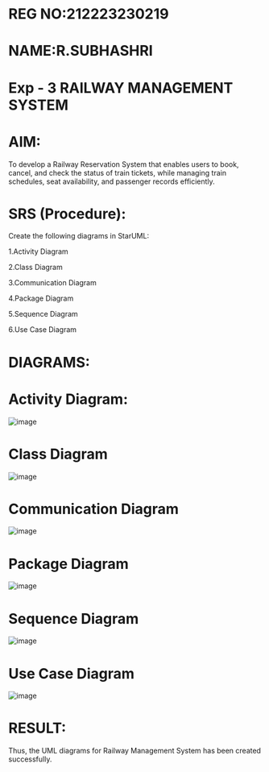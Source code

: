 # REG NO:212223230219
# NAME:R.SUBHASHRI
# Exp - 3 RAILWAY MANAGEMENT SYSTEM

# AIM:

To develop a Railway Reservation System that enables users to book, cancel, and check the status of train tickets, while managing train schedules, seat availability, and passenger records efficiently.

# SRS (Procedure):

Create the following diagrams in StarUML:

1.Activity Diagram

2.Class Diagram

3.Communication Diagram

4.Package Diagram

5.Sequence Diagram

6.Use Case Diagram
# DIAGRAMS:

# Activity Diagram:

![image](https://github.com/user-attachments/assets/b2bed3eb-25a9-4c51-b31c-a0deb34f43ce)


# Class Diagram


![image](https://github.com/user-attachments/assets/01261af4-169d-4d90-bdb1-3b4c87473ee8)



# Communication Diagram


![image](https://github.com/user-attachments/assets/0efcf7fc-6aca-41f3-b01a-0e8320f78ff3)


# Package Diagram

![image](https://github.com/user-attachments/assets/38f0543e-a825-47d8-81d0-7a22375506ec)


# Sequence Diagram

![image](https://github.com/user-attachments/assets/d99f1f17-efe1-4640-a9ae-330a7ded9d5f)


# Use Case Diagram


![image](https://github.com/user-attachments/assets/7855ea66-347d-419d-a23a-6d4169e5c568)


# RESULT:


Thus, the UML diagrams for Railway Management System has been created successfully.
